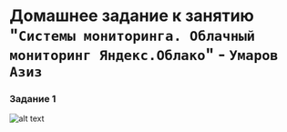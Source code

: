 # Домашнее задание к занятию "`Системы мониторинга. Облачный мониторинг Яндекс.Облако`" - `Умаров Азиз`

### Задание 1
![alt text](https://github.com/UmarovAM/sys-homework-9.1/blob/myhomework/%D0%A1%D0%BD%D0%B8%D0%BC%D0%BE%D0%BA.PNG)





